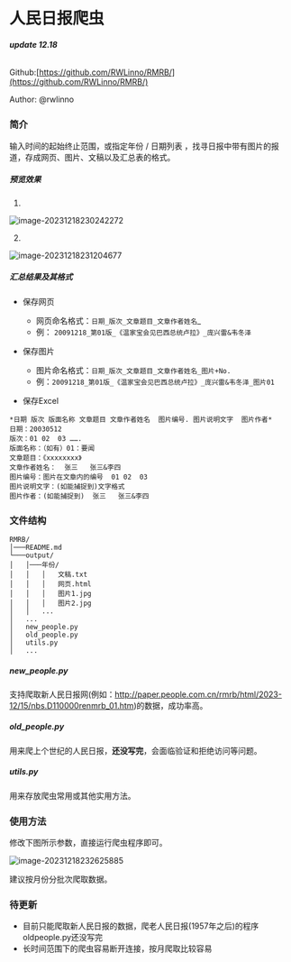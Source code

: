 # 人民日报爬虫

###### ***update 12.18***

Github:[https://github.com/RWLinno/RMRB/](https://github.com/RWLinno/RMRB/)

Author: @rwlinno

### 简介

输入时间的起始终止范围，或指定年份 / 日期列表 ，找寻日报中带有图片的报道，存成网页、图片、文稿以及汇总表的格式。

##### 预览效果

1.

![image-20231218230242272](https://s2.loli.net/2023/12/18/5YIpSs6NJW7mDgE.png)

2.

![image-20231218231204677](https://s2.loli.net/2023/12/18/5JjRCBh4b97vxkN.png)

##### 汇总结果及其格式

- 保存网页
  - 网页命名格式：`日期_版次_文章题目_文章作者姓名`_
  - 例：  `20091218_第01版_《温家宝会见巴西总统卢拉》_庞兴雷&韦冬泽`

- 保存图片
  - 图片命名格式：`日期_版次_文章题目_文章作者姓名_图片+No.`
  - 例：`20091218_第01版_《温家宝会见巴西总统卢拉》_庞兴雷&韦冬泽_图片01`
- 保存Excel

```
*日期 版次 版面名称 文章题目 文章作者姓名  图片编号. 图片说明文字  图片作者*  
日期：20030512
版次：01 02  03 …….
版面名称：（如有）01：要闻
文章题目：《xxxxxxxx》
文章作者姓名：  张三   张三&李四
图片编号：图片在文章内的编号  01 02  03
图片说明文字：(如能捕捉到)文字格式
图片作者：(如能捕捉到)  张三   张三&李四
```



### 文件结构

```
RMRB/
│───README.md
└───output/
│   │───年份/
│   │   │   文稿.txt
│   │   │   网页.html
│   │   │   图片1.jpg
│   │   │   图片2.jpg
│   │   ...
│   ...
│   new_people.py
│   old_people.py
│   utils.py
│   ...
```

##### new_people.py

支持爬取新人民日报网(例如：http://paper.people.com.cn/rmrb/html/2023-12/15/nbs.D110000renmrb_01.htm)的数据，成功率高。

##### old_people.py

用来爬上个世纪的人民日报，**还没写完**，会面临验证和拒绝访问等问题。

##### utils.py

用来存放爬虫常用或其他实用方法。



### 使用方法

修改下图所示参数，直接运行爬虫程序即可。

![image-20231218232625885](https://s2.loli.net/2023/12/18/mg3HkYS5auhld4p.png)

建议按月份分批次爬取数据。



### 待更新

- 目前只能爬取新人民日报的数据，爬老人民日报(1957年之后)的程序oldpeople.py还没写完
- 长时间范围下的爬虫容易断开连接，按月爬取比较容易
